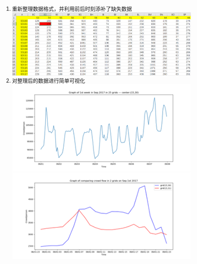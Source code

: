 1. 重新整理数据格式，并利用前后时刻添补了缺失数据
![](https://github.com/BigDataSystemTHU2018/Project-Unicom/blob/master/Personal/Jiaxin/Data_preprocessing/reshape.png)
2. 对整理后的数据进行简单可视化
![](https://github.com/BigDataSystemTHU2018/Project-Unicom/blob/master/Personal/Jiaxin/Data_preprocessing/month9_week1_25grids.png)
![](https://github.com/BigDataSystemTHU2018/Project-Unicom/blob/master/Personal/Jiaxin/Data_preprocessing/compare.png)
